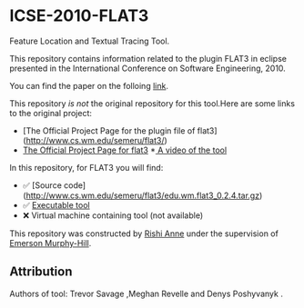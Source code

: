 # ICSE-2010-FLAT3
 Feature Location and Textual Tracing Tool.

This repository contains information related to the plugin FLAT3 in eclipse  presented in the International Conference on Software Engineering, 2010.

You can find the paper on the folloing  [link](http://ieeexplore.ieee.org/xpl/login.jsp?tp=&arnumber=6062173&url=http%3A%2F%2Fieeexplore.ieee.org%2Fxpls%2Fabs_all.jsp%3Farnumber%3D6062173).

This repository _is not_ the original repository for this tool.Here are some links to the original project:
* [The Official Project Page for the plugin file of flat3] (http://www.cs.wm.edu/semeru/flat3/)
* [The Official Project Page for flat3](http://www.cs.wm.edu/semeru/flat3/)
*[ A video of the tool](http://www.cs.wm.edu/semeru/flat3/#video)

In this repository, for FLAT3 you will find:


* :white_check_mark: [Source code] (http://www.cs.wm.edu/semeru/flat3/edu.wm.flat3_0.2.4.tar.gz)
* :white_check_mark: [Executable tool](http://www.cs.wm.edu/semeru/flat3/edu.wm.flat3_0.2.4.jar)
* :x: Virtual machine containing tool (not available)

This repository was constructed by [Rishi Anne](https://github.com/rishielnino) under the supervision of [Emerson Murphy-Hill](https://github.com/CaptainEmerson).

## Attribution

Authors of tool: Trevor Savage ,Meghan Revelle and Denys Poshyvanyk .
